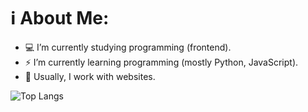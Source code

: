 # ℹ️ About Me:

- 💻 I’m currently studying programming (frontend).
- ⚡ I’m currently learning programming (mostly Python, JavaScript).
- 🚀 Usually, I work with websites.

![Top Langs](https://github-readme-stats.vercel.app/api/top-langs/?username=xaphentos&layout=compact)

